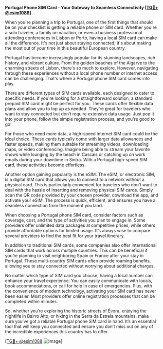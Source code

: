 **Portugal Phone SIM Card - Your Gateway to Seamless Connectivity [[TG💪+ @esim1088](https://t.me/s/esim1088)]**

When you're planning a trip to Portugal, one of the first things that should be on your checklist is getting a reliable phone or SIM card. Whether you're a solo traveler, a family on vacation, or even a business professional attending conferences in Lisbon or Porto, having a local SIM card can make all the difference. It's not just about staying connected; it's about making the most out of your time in this beautiful European country.

Portugal has become increasingly popular for its stunning landscapes, rich history, and vibrant culture. From the golden beaches of the Algarve to the charming streets of Lisbon, there's so much to explore. However, navigating through these experiences without a local phone number or internet access can be challenging. That's where a Portugal phone SIM card comes into play. 

There are different types of SIM cards available, each designed to cater to specific needs. If you're looking for a straightforward solution, a standard prepaid SIM card might be perfect for you. These cards offer flexible data plans and allow you to top up as needed. They’re great for travelers who want to stay connected but don’t require extensive data usage. Just pop it into your phone, follow the simple registration process, and you're good to go!

For those who need more data, a high-speed internet SIM card could be the ideal choice. These cards typically come with larger data allowances and faster speeds, making them suitable for streaming videos, downloading maps, or video conferencing. Imagine being able to stream your favorite shows while lounging by the beach in Cascais or catching up on work emails during your downtime in Sintra. With a Portugal high-speed SIM card, these activities become effortless.

Another option gaining popularity is the eSIM. The eSIM, or electronic SIM, is a digital SIM card that allows you to connect to a network without a physical card. This is particularly convenient for travelers who don’t want to deal with the hassle of inserting and removing physical SIM cards. Simply scan the QR code provided by your chosen provider, download the app, and activate your eSIM. The process is quick, efficient, and ensures you have a seamless connection from the moment you land.

When choosing a Portugal phone SIM card, consider factors such as coverage, cost, and the type of activities you plan to engage in. Some providers offer unlimited data packages at competitive prices, while others provide affordable options for limited usage. It’s always wise to compare several providers to find the best fit for your travel itinerary.

In addition to traditional SIM cards, some companies also offer international SIM cards that work across multiple countries. This can be beneficial if you’re planning to visit neighboring Spain or France after your stay in Portugal. These multi-country SIM cards often provide roaming benefits, allowing you to stay connected without worrying about additional charges.

No matter which type of SIM card you choose, having a local number can enhance your travel experience. You can easily communicate with locals, book accommodations, or call for help in case of emergencies. Plus, with the convenience of modern technology, activating your SIM card has never been easier. Most providers offer online registration processes that can be completed within minutes.

So, whether you’re exploring the historic streets of Évora, enjoying the nightlife in Bairro Alto, or hiking in the Serra da Estrela mountains, make sure you’ve got a reliable Portugal phone SIM card in hand. It’s an essential tool that will keep you connected and ensure you don’t miss out on any of the incredible experiences this country has to offer.

[[TG💪+ @esim1088](https://t.me/s/esim1088) ![Image](https://i.postimg.cc/Y0z9fWf4/image.png)]